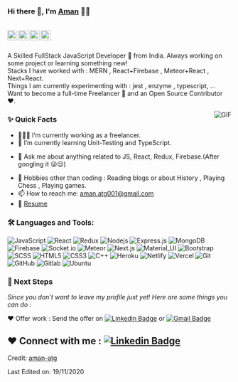   <h3 id="hi-there--im-aman">Hi there 👋, I’m <a href="https://github.com/aman-atg">Aman</a> 👨‍💻</h3>
<br>
<a href="https://www.linkedin.com/in/aman-atg/">
  <img align="left" alt="Aman's Linkedin" width="22px" src="https://cdn.jsdelivr.net/npm/simple-icons@v3/icons/linkedin.svg">
</a>
<a href="https://t.me/amanatg0">
  <img align="left" alt="Aman's Telegram" width="22px" src="https://cdn.jsdelivr.net/npm/simple-icons@v3/icons/telegram.svg">
</a>
<a href="https://twitter.com/aman_atg">
  <img align="left" alt="Aman Ansari | Twitter" width="22px" src="https://cdn.jsdelivr.net/npm/simple-icons@v3/icons/twitter.svg">
</a>
<a href="mailto:aman.atg001@gmail.com">
  <img align="left" alt="Aman's Email" width="22px" src="https://cdn.jsdelivr.net/npm/simple-icons@v3/icons/gmail.svg">
</a>
<br>
<br>
<p>
A Skilled FullStack JavaScript Developer 🚀 from India. Always working on some project or learning something new!
<br>
Stacks I have worked with : MERN , React+Firebase , Meteor+React , Next+React.
<br>  
Things I am currently experimenting with : jest , enzyme , typescript, ...
<br>
Want to become a full-time Freelancer 💸 and an Open Source Contributor ❤️.
</p>
  <img align="right" alt="GIF" src="https://media.giphy.com/media/MC6eSuC3yypCU/giphy.gif">
<h3 id="-quick-facts">✨ Quick Facts</h3>
<ul>
<li>👨🏽‍💻 I’m currently working as a freelancer.</li>
<li>🌱 I’m currently learning Unit-Testing and TypeScript.</li>
</ul>
<!--- 🤔 I’m looking for help for my future MERN projects.-->
<ul>
<li>💬 Ask me about anything related to JS, React, Redux, Firebase.(After googling it 😜😌)</li>
</ul>
<!--- ⚡️ Fun-Fact: I sleep at 6am 🙃. -->
<ul>
<li>🎿 Hobbies other than coding : Reading blogs or about History , Playing Chess , Playing games.</li>
<li>📫 How to reach me: <a href="mailto:aman.atg001@gmail.com">aman.atg001@gmail.com</a></li>
<li>📝 <a href="https://drive.google.com/drive/folders/1VxDtIflu5nThxTtm8COG_eh_1FkjF3Jj">Resume</a></li>
</ul>
<h3 id="️-languages-and-tools">🛠️ Languages and Tools:</h3>
<p><img src="https://img.shields.io/badge/-JavaScript-black?style=flat-square&amp;logo=javascript" alt="JavaScript">
<img src="https://img.shields.io/badge/-React-black?style=flat-square&amp;logo=react" alt="React">
<img src="https://img.shields.io/badge/-Redux-black?style=flat-square&amp;logo=Redux" alt="Redux">
<img src="https://img.shields.io/badge/-Nodejs-black?style=flat-square&amp;logo=Node.js" alt="Nodejs">
<img src="https://img.shields.io/badge/-Express-black?style=flat-square&amp;logo=expressjs" alt="Express.js">
<img src="https://img.shields.io/badge/-MongoDB-black?style=flat-square&amp;logo=mongodb" alt="MongoDB">
<img src="https://img.shields.io/badge/-Firebase-black?style=flat-square&amp;logo=Firebase" alt="Firebase">
<img src="https://img.shields.io/badge/-Socket-black?style=flat-square&amp;logo=socket.io" alt="Socket.io">
<img src="https://img.shields.io/badge/-Meteor-black?style=flat-square&amp;logo=Meteor" alt="Meteor">
<img src="https://img.shields.io/badge/-Next-black?style=flat-square&amp;logo=Next.js" alt="Next.js">
<img src="https://img.shields.io/badge/-Material_UI-black?style=flat-square&amp;logo=material-ui" alt="Material_UI">
<img src="https://img.shields.io/badge/-Bootstrap-black?style=flat-square&amp;logo=bootstrap" alt="Bootstrap">
<img src="https://img.shields.io/badge/-SCSS-black?style=flat-square&amp;logo=SASS" alt="SCSS">
<img src="https://img.shields.io/badge/-HTML5-black?style=flat-square&amp;logo=html5&amp;logoColor=white" alt="HTML5">
<img src="https://img.shields.io/badge/-CSS3-black?style=flat-square&amp;logo=css3" alt="CSS3">
<img src="https://img.shields.io/badge/-C++-black?style=flat-square&amp;logo=c" alt="C++">
<img src="https://img.shields.io/badge/-Heroku-black?style=flat-square&amp;logo=heroku" alt="Heroku">
<img src="https://img.shields.io/badge/-Netlify-black?style=flat-square&amp;logo=netlify" alt="Netlify">
<img src="https://img.shields.io/badge/-Vercel-black?style=flat-square&amp;logo=vercel" alt="Vercel">
<img src="https://img.shields.io/badge/-Git-black?style=flat-square&amp;logo=git" alt="Git">
<img src="https://img.shields.io/badge/-GitHub-black?style=flat-square&amp;logo=github" alt="GitHub">
<img src="https://img.shields.io/badge/-Gitlab-black?style=flat-square&amp;logo=gitlab" alt="Gitlab">
<img src="https://img.shields.io/badge/-Ubuntu-black?style=flat-square&amp;logo=ubuntu" alt="Ubuntu"></p>
<h3 id="-next-steps">👣 Next Steps</h3>
<p><em>Since you don’t want to leave my profile just yet! Here are some things you can do :</em></p>
<p>❤️ Offer work : Send the offer on <a href="https://www.linkedin.com/in/aman-atg/"><img src="https://img.shields.io/badge/-Aman_Ansari-blue?style=flat-square&amp;logo=Linkedin&amp;logoColor=white&amp;link=https://www.linkedin.com/in/aman-atg/" alt="Linkedin Badge"></a>
or <a href="mailto:aman.atg001@gmail.com"><img src="https://img.shields.io/badge/-aman.atg001@gmail.com-c14438?style=flat-square&amp;logo=Gmail&amp;logoColor=white&amp;link=mailto:aman.atg001@gmail.com" alt="Gmail Badge"></a></p>
<!--❤️ Follow : You can follow me here on [![GitHub followers](https://img.shields.io/github/followers/aman-atg?label=Follow&style=social)](https://github.com/aman-atg/?tab=follow) and [![Twitter Badge](https://img.shields.io/badge/-@aman_atg-1ca0f1?style=flat-square&labelColor=1ca0f1&logo=twitter&logoColor=white&link=https://twitter.com/aman_atg)](https://twitter.com/aman_atg)
if you are on a similar path as mine.
-->
<h2 id="️-connect-with-me-">❤️ Connect with me : <a href="https://www.linkedin.com/in/aman-atg/"><img src="https://img.shields.io/badge/-Aman_Ansari-blue?style=flat-square&amp;logo=Linkedin&amp;logoColor=white&amp;link=https://www.linkedin.com/in/aman-atg/" alt="Linkedin Badge"></a></h2>
<p>Credit: <a href="https://github.com/aman-atg">aman-atg</a></p>
<p>Last Edited on: 19/11/2020</p> 
